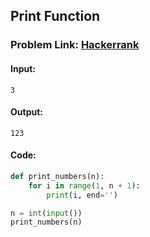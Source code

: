 ## Print Function

### Problem Link: [Hackerrank](https://www.hackerrank.com/challenges/python-print/problem?isFullScreen=true)


#### Input:
```
3
```

#### Output:
```
123
```

#### Code:

```python
def print_numbers(n):
    for i in range(1, n + 1):
        print(i, end='')

n = int(input())
print_numbers(n)
```
